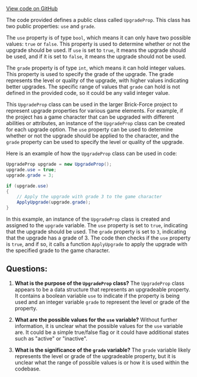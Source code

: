 [View code on GitHub](https://github.com/TieHaxJan/Brick-Force/Assembly-CSharp\UpgradeProp.cs)

The code provided defines a public class called `UpgradeProp`. This class has two public properties: `use` and `grade`. 

The `use` property is of type `bool`, which means it can only have two possible values: `true` or `false`. This property is used to determine whether or not the upgrade should be used. If `use` is set to `true`, it means the upgrade should be used, and if it is set to `false`, it means the upgrade should not be used.

The `grade` property is of type `int`, which means it can hold integer values. This property is used to specify the grade of the upgrade. The grade represents the level or quality of the upgrade, with higher values indicating better upgrades. The specific range of values that `grade` can hold is not defined in the provided code, so it could be any valid integer value.

This `UpgradeProp` class can be used in the larger Brick-Force project to represent upgrade properties for various game elements. For example, if the project has a game character that can be upgraded with different abilities or attributes, an instance of the `UpgradeProp` class can be created for each upgrade option. The `use` property can be used to determine whether or not the upgrade should be applied to the character, and the `grade` property can be used to specify the level or quality of the upgrade.

Here is an example of how the `UpgradeProp` class can be used in code:

```csharp
UpgradeProp upgrade = new UpgradeProp();
upgrade.use = true;
upgrade.grade = 3;

if (upgrade.use)
{
    // Apply the upgrade with grade 3 to the game character
    ApplyUpgrade(upgrade.grade);
}
```

In this example, an instance of the `UpgradeProp` class is created and assigned to the `upgrade` variable. The `use` property is set to `true`, indicating that the upgrade should be used. The `grade` property is set to `3`, indicating that the upgrade has a grade of 3. The code then checks if the `use` property is `true`, and if so, it calls a function `ApplyUpgrade` to apply the upgrade with the specified grade to the game character.
## Questions: 
 1. **What is the purpose of the `UpgradeProp` class?**
The `UpgradeProp` class appears to be a data structure that represents an upgradeable property. It contains a boolean variable `use` to indicate if the property is being used and an integer variable `grade` to represent the level or grade of the property.

2. **What are the possible values for the `use` variable?**
Without further information, it is unclear what the possible values for the `use` variable are. It could be a simple true/false flag or it could have additional states such as "active" or "inactive".

3. **What is the significance of the `grade` variable?**
The `grade` variable likely represents the level or grade of the upgradeable property, but it is unclear what the range of possible values is or how it is used within the codebase.